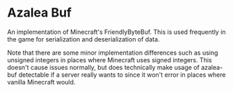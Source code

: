 # Azalea Buf

An implementation of Minecraft's FriendlyByteBuf. This is used frequently in the game for serialization and deserialization of data.

Note that there are some minor implementation differences such as using unsigned integers in places where Minecraft uses signed integers. This doesn't cause issues normally, but does technically make usage of azalea-buf detectable if a server really wants to since it won't error in  places where vanilla Minecraft would.
